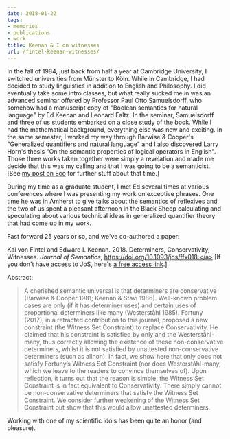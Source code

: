```yaml
---
date: 2018-01-22
tags:
- memories
- publications
- work
title: Keenan & I on witnesses
url: /fintel-keenan-witnesses/
---
```


In the fall of 1984, just back from half a year at Cambridge University, I switched universities from Münster to Köln. While in Cambridge, I had decided to study linguistics in addition to English and Philosophy. I did eventually take some intro classes, but what really sucked me in was an advanced seminar offered by Professor Paul Otto Samuelsdorff, who somehow had a manuscript copy of "Boolean semantics for natural language" by Ed Keenan and Leonard Faltz. In the seminar, Samuelsdorff and three of us students embarked on a close study of the book. While I had the mathematical background, everything else was new and exciting. In the same semester, I worked my way through Barwise & Cooper's "Generalized quantifiers and natural language" and I also discovered Larry Horn's thesis "On the semantic properties of logical operators in English". Those three works taken together were simply a revelation and made me decide that this was my calling and that I was going to be a semanticist. [See [my post on Eco](http://kaivonfintel.org/echoes-of-eco/) for further stuff about that time.]

During my time as a graduate student, I met Ed several times at various conferences where I was presenting my work on exceptive phrases. One time he was in Amherst to give talks about the semantics of reflexives and the two of us spent a pleasant afternoon in the Black Sheep calculating and speculating about various technical ideas in generalized quantifier theory that had come up in my work.

Fast forward 25 years or so, and we've co-authored a paper:

Kai von Fintel and Edward L Keenan. 2018. Determiners, Conservativity, Witnesses. <em>Journal of Semantics</em>, <a href="https://doi.org/10.1093/jos/ffx018">https://doi.org/10.1093/jos/ffx018.</a> [If you don't have access to JoS, here's <a href="https://academic.oup.com/jos/advance-article/doi/10.1093/jos/ffx018/4816230?guestAccessKey=a062ca28-2933-4d6d-96ba-7d9b5df19b3b">a free access link</a>.]

Abstract:

> A cherished semantic universal is that determiners are conservative (Barwise & Cooper 1981; Keenan & Stavi 1986). Well-known problem cases are only (if it has determiner uses) and certain uses of proportional determiners like many (Westerståhl 1985). Fortuny (2017), in a retracted contribution to this journal, proposed a new constraint (the Witness Set Constraint) to replace Conservativity. He claimed that his constraint is satisfied by only and the Westerståhl-many, thus correctly allowing the existence of these non-conservative determiners, whilst it is not satisfied by unattested non-conservative determiners (such as allnon). In fact, we show here that only does not satisfy Fortuny’s Witness Set Constraint (nor does Westerståhl-many, which we leave to the readers to convince themselves of). Upon reflection, it turns out that the reason is simple: the Witness Set Constraint is in fact equivalent to Conservativity. There simply cannot be non-conservative determiners that satisfy the Witness Set Constraint. We consider further weakening of the Witness Set Constraint but show that this would allow unattested determiners.

Working with one of my scientific idols has been quite an honor (and pleasure).